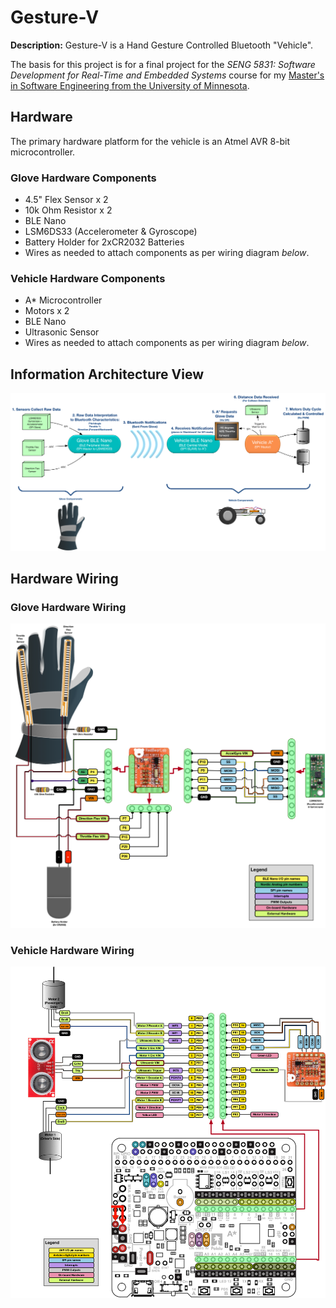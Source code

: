 # Gesture-V

**Description:** Gesture-V is a Hand Gesture Controlled Bluetooth "Vehicle".

The basis for this project is for a final project for the *SENG 5831: Software Development for Real-Time and Embedded Systems* course for my [Master's in Software Engineering from the University of Minnesota](https://www.msse.umn.edu).

## Hardware

The primary hardware platform for the vehicle is an Atmel AVR 8-bit microcontroller.

### Glove Hardware Components

* 4.5" Flex Sensor x 2
* 10k Ohm Resistor x 2
* BLE Nano
* LSM6DS33 (Accelerometer & Gyroscope)
* Battery Holder for 2xCR2032 Batteries
* Wires as needed to attach components as per wiring diagram *below*.

### Vehicle Hardware Components

* A* Microcontroller
* Motors x 2
* BLE Nano
* Ultrasonic Sensor
* Wires as needed to attach components as per wiring diagram *below*.

## Information Architecture View
![Image of Information Flow](https://raw.githubusercontent.com/bnordland/Gesture-V/master/Documentation/InformationFlow.png)

## Hardware Wiring
### Glove Hardware Wiring
![Image of Glove Hardware](https://github.com/bnordland/Gesture-V/raw/master/Documentation/GloveHardware.png)

### Vehicle Hardware Wiring
![Image of Vehicle Hardware](https://raw.githubusercontent.com/bnordland/Gesture-V/master/Documentation/VehicleHardware.png)